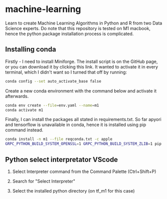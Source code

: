 # machine-learning

Learn to create Machine Learning Algorithms in Python and R from two Data Science experts. Do note that this repository is tested on M1 macbook, hence the python package installation process is complicated.

## Installing conda

Firstly - I need to install Miniforge. The install script is on the GitHub page, or you can download it by clicking this link. It wanted to activate it in every terminal, which I didn't want so I turned that off by running:

```sh
conda config --set auto_activate_base false
```

Create a new conda environment with the command below and activate it afterwards.

```sh
conda env create --file=env.yaml --name=m1
conda activate m1
```

Finally, I can install the packages all stated in requirements.txt. So far apyori and tensorflow is unavailable in conda, hence it is installed using pip command instead.

```sh
conda install -n m1 --file reqconda.txt -c apple
GRPC_PYTHON_BUILD_SYSTEM_OPENSSL=1 GRPC_PYTHON_BUILD_SYSTEM_ZLIB=1 pip install -r reqpip.txt
```

## Python select interpretator VScode

1. Select Interpreter command from the Command Palette (Ctrl+Shift+P)

2. Search for "Select Interpreter"

3. Select the installed python directory (on tf_m1 for this case)
